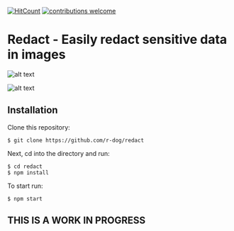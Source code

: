 [![HitCount](http://hits.dwyl.io/r-dog/redact.svg)](http://hits.dwyl.io/r-dog/redact) [![contributions welcome](https://img.shields.io/badge/contributions-welcome-brightgreen.svg?style=flat)](https://github.com/dwyl/esta/issues)

# Redact - Easily redact sensitive data in images

![alt text](https://raw.githubusercontent.com/r-dog/redact/master/example1.png)

![alt text](https://raw.githubusercontent.com/r-dog/redact/master/example2.png)
## Installation

Clone this repository:

```
$ git clone https://github.com/r-dog/redact
```

Next, cd into the directory and run:
```
$ cd redact
$ npm install
```

To start run:

```
$ npm start
```

## THIS IS A WORK IN PROGRESS
